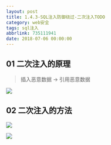 ```yaml
---
layout: post
title: 1.4.3-SQL注入防御绕过-二次注入TODO
category: web安全
tags: sql注入
abbrlink: 735111941
date: 2018-07-06 00:00:00
---
```


## 01 二次注入的原理

> 插入恶意数据 -> 引用恶意数据

![]({{site.img_link}}/11/01.jpeg)

## 02 二次注入的方法

![]({{site.img_link}}/11/02.jpeg)

![]({{site.img_link}}/11/03.jpeg)
